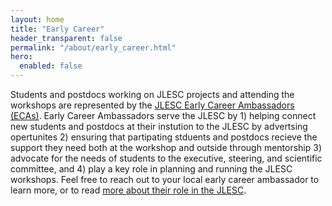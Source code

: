 ```yaml
---
layout: home
title: "Early Career"
header_transparent: false
permalink: "/about/early_career.html"
hero:
  enabled: false
---
```


Students and postdocs working on JLESC projects and attending the workshops are represented by the  <a href="/about/people">JLESC Early Career Ambassadors (ECAs)</a>.  Early Career Ambassadors serve the JLESC by 1) helping connect new students and postdocs at their instution to the JLESC by advertsing opertunites 2) ensuring that partipating stduents and postdocs recieve the support they need both at the workshop and outside through mentorship 3) advocate for the needs of students to the executive, steering, and scientific committee, and 4) play a key role in planning and running the JLESC workshops. Feel free to reach out to your local early career ambassador to learn more, or to read <a href="/pages/about/EarlyCareerAmbassadors.pdf">more about their role in the JLESC</a>.

